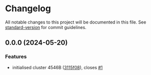 # Changelog

All notable changes to this project will be documented in this file. See [standard-version](https://github.com/conventional-changelog/standard-version) for commit guidelines.

## 0.0.0 (2024-05-20)


### Features

* initialised cluster 4546B ([3115f08](https://github.com/wim-de-groot/4546b/commits/3115f089dfdfc2167d4504134f8836bcb861fda7)), closes [#1](https://github.com/wim-de-groot/4546B/issues/1)
